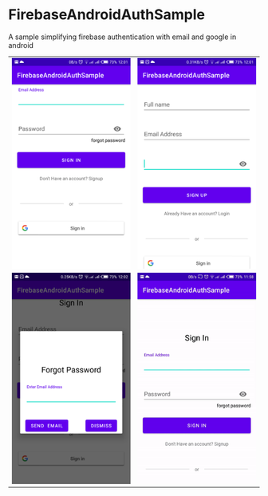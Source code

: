 # FirebaseAndroidAuthSample
A sample simplifying firebase authentication with email and google in android

<table>
  <tr>
   <td>
     <img src="/screenshot/signin.png"/>
   </td>

   <td>
     <img src="/screenshot/signup.png"/>
    </td>
  </tr>
    <td>
     <img src="/screenshot/pasworddialog.png"/>
   </td>

   <td>
     <img src="/screenshot/passworddialog.gif"/>
    </td>
  </tr>
</table>